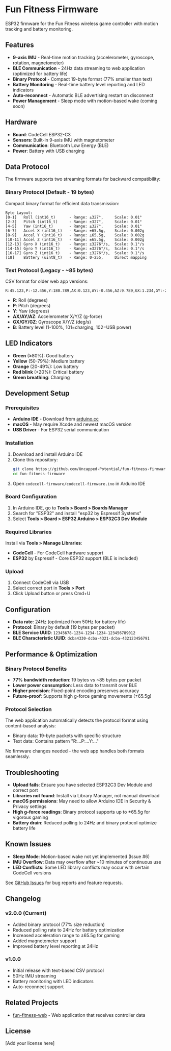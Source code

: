 # Fun Fitness Firmware

ESP32 firmware for the Fun Fitness wireless game controller with motion tracking and battery monitoring.

## Features

- **9-axis IMU** - Real-time motion tracking (accelerometer, gyroscope, rotation, magnetometer)
- **BLE Communication** - 24Hz data streaming to web application (optimized for battery life)
- **Binary Protocol** - Compact 19-byte format (77% smaller than text)
- **Battery Monitoring** - Real-time battery level reporting and LED indicators
- **Auto-reconnect** - Automatic BLE advertising restart on disconnect
- **Power Management** - Sleep mode with motion-based wake (coming soon)

## Hardware

- **Board**: CodeCell ESP32-C3
- **Sensors**: Built-in 9-axis IMU with magnetometer
- **Communication**: Bluetooth Low Energy (BLE)
- **Power**: Battery with USB charging

## Data Protocol

The firmware supports two streaming formats for backward compatibility:

### Binary Protocol (Default - 19 bytes)

Compact binary format for efficient data transmission:

```
Byte Layout:
[0-1]   Roll (int16_t)      - Range: ±327°,     Scale: 0.01°
[2-3]   Pitch (int16_t)     - Range: ±327°,     Scale: 0.01°
[4-5]   Yaw (int16_t)       - Range: ±327°,     Scale: 0.01°
[6-7]   Accel X (int16_t)   - Range: ±65.5g,    Scale: 0.002g
[8-9]   Accel Y (int16_t)   - Range: ±65.5g,    Scale: 0.002g
[10-11] Accel Z (int16_t)   - Range: ±65.5g,    Scale: 0.002g
[12-13] Gyro X (int16_t)    - Range: ±3276°/s,  Scale: 0.1°/s
[14-15] Gyro Y (int16_t)    - Range: ±3276°/s,  Scale: 0.1°/s
[16-17] Gyro Z (int16_t)    - Range: ±3276°/s,  Scale: 0.1°/s
[18]    Battery (uint8_t)   - Range: 0-255,     Direct mapping
```

### Text Protocol (Legacy - ~85 bytes)

CSV format for older web app versions:

```
R:45.123,P:-12.456,Y:180.789,AX:0.123,AY:-0.456,AZ:9.789,GX:1.234,GY:-2.345,GZ:0.567,B:85
```

- **R**: Roll (degrees)
- **P**: Pitch (degrees)
- **Y**: Yaw (degrees)
- **AX/AY/AZ**: Accelerometer X/Y/Z (g-force)
- **GX/GY/GZ**: Gyroscope X/Y/Z (deg/s)
- **B**: Battery level (1-100%, 101=charging, 102=USB power)

## LED Indicators

- **Green** (≥80%): Good battery
- **Yellow** (50-79%): Medium battery
- **Orange** (20-49%): Low battery
- **Red blink** (<20%): Critical battery
- **Green breathing**: Charging

## Development Setup

### Prerequisites

- **Arduino IDE** - Download from [arduino.cc](https://www.arduino.cc/en/software)
- **macOS** - May require Xcode and newest macOS version
- **USB Driver** - For ESP32 serial communication

### Installation

1. Download and install Arduino IDE
2. Clone this repository:
   ```bash
   git clone https://github.com/Uncapped-Potential/fun-fitness-firmware.git
   cd fun-fitness-firmware
   ```
3. Open `codecell-firmware/codecell-firmware.ino` in Arduino IDE

### Board Configuration

1. In Arduino IDE, go to **Tools > Board > Boards Manager**
2. Search for "ESP32" and install "esp32 by Espressif Systems"
3. Select **Tools > Board > ESP32 Arduino > ESP32C3 Dev Module**

### Required Libraries

Install via **Tools > Manage Libraries**:
- **CodeCell** - For CodeCell hardware support
- **ESP32** by Espressif - Core ESP32 support (BLE is included)

### Upload

1. Connect CodeCell via USB
2. Select correct port in **Tools > Port**
3. Click Upload button or press Cmd+U

## Configuration

- **Data rate**: 24Hz (optimized from 50Hz for battery life)
- **Protocol**: Binary by default (19 bytes per packet)
- **BLE Service UUID**: `12345678-1234-1234-1234-123456789012`
- **BLE Characteristic UUID**: `dcba4330-dcba-4321-dcba-432123456791`

## Performance & Optimization

### Binary Protocol Benefits

- **77% bandwidth reduction**: 19 bytes vs ~85 bytes per packet
- **Lower power consumption**: Less data to transmit over BLE
- **Higher precision**: Fixed-point encoding preserves accuracy
- **Future-proof**: Supports high g-force gaming movements (±65.5g)

### Protocol Selection

The web application automatically detects the protocol format using content-based analysis:
- Binary data: 19-byte packets with specific structure
- Text data: Contains pattern "R:...P:...Y:..."

No firmware changes needed - the web app handles both formats seamlessly.

## Troubleshooting

- **Upload fails**: Ensure you have selected ESP32C3 Dev Module and correct port
- **Libraries not found**: Install via Library Manager, not manual download
- **macOS permissions**: May need to allow Arduino IDE in Security & Privacy settings
- **High g-force readings**: Binary protocol supports up to ±65.5g for vigorous gaming
- **Battery drain**: Reduced polling to 24Hz and binary protocol optimize battery life

## Known Issues

- **Sleep Mode**: Motion-based wake not yet implemented (Issue #6)
- **IMU Overflow**: Data may overflow after ~10 minutes of continuous use
- **LED Conflicts**: Some LED library conflicts may occur with certain CodeCell versions

See [GitHub Issues](https://github.com/Uncapped-Potential/fun-fitness-firmware/issues) for bug reports and feature requests.

## Changelog

### v2.0.0 (Current)
- Added binary protocol (77% size reduction)
- Reduced polling rate to 24Hz for battery optimization
- Increased acceleration range to ±65.5g for gaming
- Added magnetometer support
- Improved battery level reporting at 24Hz

### v1.0.0
- Initial release with text-based CSV protocol
- 50Hz IMU streaming
- Battery monitoring with LED indicators
- Auto-reconnect support

## Related Projects

- [fun-fitness-web](https://github.com/Uncapped-Potential/fun-fitness-web) - Web application that receives controller data

## License

[Add your license here]